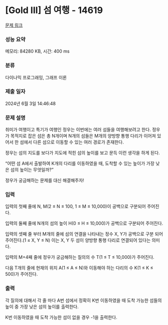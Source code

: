 # [Gold III] 섬 여행 - 14619 

[문제 링크](https://www.acmicpc.net/problem/14619) 

### 성능 요약

메모리: 84280 KB, 시간: 400 ms

### 분류

다이나믹 프로그래밍, 그래프 이론

### 제출 일자

2024년 6월 3일 14:46:48

### 문제 설명

<p dir="ltr">취미가 여행이고 특기가 여행인 정우는 이번에는 여러 섬들을 여행해보려고 한다. 정우가 목적지로 잡은 섬은 총 N개이며 N개의 섬들은 M개의 양방향 통행 다리가 이어져 있어서 한 섬에서 다른 섬으로 이동할 수 있는 여러 경로가 존재한다.</p>

<p dir="ltr">정우는 섬의 지도를 보다가 지도에 적힌 섬의 높이를 보고 문득 이런 생각을 하게 된다.</p>

<p dir="ltr">“어떤 섬 A에서 출발하여 K개의 다리를 이동하였을 때, 도착할 수 있는 높이가 가장 낮은 섬의 높이는 무엇일까?”</p>

<p>정우가 궁금해하는 문제를 대신 해결해주자!</p>

### 입력 

 <p dir="ltr">입력의 첫째 줄에 N, M(2 ≤ N ≤ 100, 1 ≤ M ≤ 10,000)이 공백으로 구분되어 주어진다.</p>

<p dir="ltr">입력의 둘째 줄에 N개의 섬의 높이 H(0 ≤ H ≤ 10,000)가 공백으로 구분되어 주어진다.</p>

<p dir="ltr">입력의 셋째 줄 부터 M개의 줄에 섬의 연결을 나타내는 정수 X, Y가 공백으로 구분 되어 주어진다.(1 ≤ X, Y ≤ N) 이는 X, Y 두 섬이 양방향 통행 다리로 연결되어 있다는 의미다.</p>

<p dir="ltr">입력의 M+4째 줄에 정우가 궁금해하는 질의의 수 T(1 ≤ T ≤ 10,000)가 주어진다.</p>

<p>다음 T개의 줄에 현재의 위치 A(1 ≤ A ≤ N)와 이동해야 하는 다리의 수 K(1 ≤ K ≤ 500)가 주어진다.</p>

### 출력 

 <p dir="ltr">각 질의에 대해서 각 줄 마다 A번 섬에서 정확히 K번 이동하였을 때 도착 가능한 섬들의 높이 중 가장 낮은 섬의 높이를 출력한다.</p>

<p>K번 이동하였을 때 도착 가능한 섬이 없을 경우 -1을 출력한다.</p>


